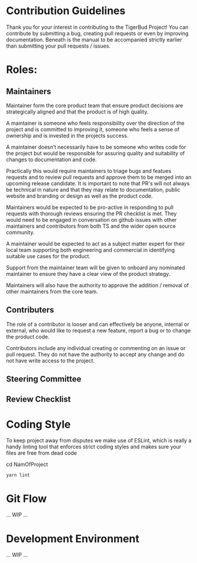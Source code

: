 # Contribution Guidelines

Thank you for your interest in contributing to the TigerBud Project!
You can contribute by submitting a bug, creating pull requests or even by improving documentation. Beneath is the manual to be accompanied strictly earlier than submitting your pull requests / issues.

# Roles:

## Maintainers

Maintainer form the core product team that ensure product decisions are strategically aligned and that the product is of high quality.

A maintainer is someone who feels responsibility over the direction of the project and is committed to improving it, someone who feels a sense of ownership and is invested in the projects success.

A maintainer doesn’t necessarily have to be someone who writes code for the project but would be responsible for assuring quality and suitability of changes to documentation and code.

Practically this would require maintainers to triage bugs and featues requests and to review pull requests and approve them to be merged into an upcoming release candidate. It is important to note that PR's will not always be technical in nature and that they may relate to documentation, public website and branding or design as well as the product code.

Maintainers would be expected to be pro-active in responding to pull requests with thorough reviews ensuring the PR checklist is met. They would need to be engaged in conversation on github issues with other maintainers and contributors from both TS and the wider open source community.

A maintainer would be expected to act as a subject matter expert for their local team supporting both engineering and commercial in identifying suitable use cases for the product.

Support from the maintainer team will be given to onboard any nominated maintainer to ensure they have a clear view of the product strategy.

Maintainers will also have the authority to approve the addition / removal of other maintainers from the core team.

## Contributers

The role of a contributor is looser and can effectively be anyone, internal or external, who would like to request a new feature, report a bug or to change the product code.

Contributors include any individual creating or commenting on an issue or pull request. They do not have the authority to accept any change and do not have write access to the project.

## Steering Committee

## Review Checklist

# Coding Style

To keep project away from disputes we make use of ESLint, which is really a handy linting tool that enforces strict coding styles and makes sure your files are free from dead code

cd NamOfProject

```
yarn lint
```

# Git Flow

... WIP ...

# Development Environment

... WIP ...
